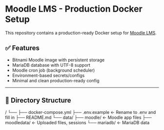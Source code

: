 # Moodle LMS - Production Docker Setup

This repository contains a production-ready Docker setup for [Moodle LMS](https://moodle.org/).

## ✅ Features

- Bitnami Moodle image with persistent storage
- MariaDB database with UTF-8 support
- Moodle cron job (background scheduler)
- Environment-based secrets/configs
- Minimal and clean production-ready config

---

## 📁 Directory Structure

/
└──
  ├── docker-compose.yml
  ├── .env.example ← Rename to .env and fill in
  ├── README.md
  └── data/
    ├── moodle/ ← Moodle app files
    ├── moodledata/ ← Uploaded files, sessions
    └── mariadb/ ← MariaDB data
